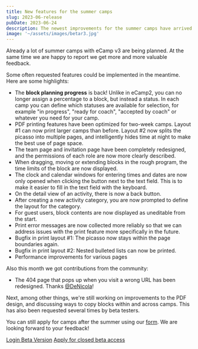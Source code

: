```yaml
---
title: New features for the summer camps
slug: 2023-06-release
pubDate: 2023-06-24
description: The newest improvements for the summer camps have arrived.
image: '~/assets/images/betar3.jpg'
---
```


Already a lot of summer camps with eCamp v3 are being planned. At the same time we are happy to report we get more and more valuable feedback.

Some often requested features could be implemented in the meantime. Here are some highlights:

- The **block planning progress** is back! Unlike in eCamp2, you can no longer assign a percentage to a block, but instead a status. In each camp you can define which statuses are available for selection, for example "in progress", "ready for coach", "accepted by coach" or whatever you need for your camp.
- PDF printing features have been optimized for two-week camps. Layout #1 can now print larger camps than before. Layout #2 now splits the picasso into multiple pages, and intelligently hides time at night to make the best use of page space.
- The team page and invitation page have been completely redesigned, and the permissions of each role are now more clearly described.
- When dragging, moving or extending blocks in the rough program, the time limits of the block are now displayed.
- The clock and calendar windows for entering times and dates are now only opened when clicking the button next to the text field. This is to make it easier to fill in the text field with the keyboard.
- On the detail view of an activity, there is now a back button.
- After creating a new activity category, you are now prompted to define the layout for the category.
- For guest users, block contents are now displayed as uneditable from the start.
- Print error messages are now collected more reliably so that we can address issues with the print feature more specifically in the future.
- Bugfix in print layout #1: The picasso now stays within the page boundaries again.
- Bugfix in print layout #2: Nested bulleted lists can now be printed.
- Performance improvements for various pages

Also this month we got contributions from the community:
- The 404 page that pops up when you visit a wrong URL has been redesigned. Thanks [@DeNicola](https://github.com/DeNic0la)!

Next, among other things, we're still working on improvements to the PDF design, and discussing ways to copy blocks within and across camps. This has also been requested several times by beta testers.

You can still apply for camps after the summer using our [form](https://forms.office.com/e/TRKsfnazf5). We are looking forward to your feedback!

<a class="btn secondary mr-4 mb-4" href="https://app.ecamp3.ch" target="_blank">Login Beta Version</a>
<a class="btn secondary mr-4 mb-4" href="https://forms.office.com/e/TRKsfnazf5" target="_blank">Apply for closed beta access</a>
